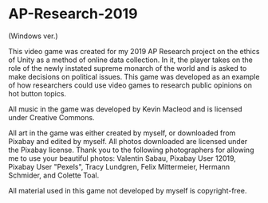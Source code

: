 # AP-Research-2019

(Windows ver.)

This video game was created for my 2019 AP Research project on the ethics of Unity as a method of online data collection. In it, the player takes on the role of the newly instated supreme monarch of the world and is asked to make decisions on political issues. This game was developed as an example of how researchers could use video games to research public opinions on hot button topics.

All music in the game was developed by Kevin Macleod and is licensed under Creative Commons.

All art in the game was either created by myself, or downloaded from Pixabay and edited by myself. All photos downloaded are licensed under the Pixabay license. Thank you to the following photographers for allowing me to use your beautiful photos: Valentin Sabau, Pixabay User 12019, Pixabay User "Pexels",  Tracy Lundgren, Felix Mittermeier, Hermann Schmider, and Colette Toal.

All material used in this game not developed by myself is copyright-free. 
